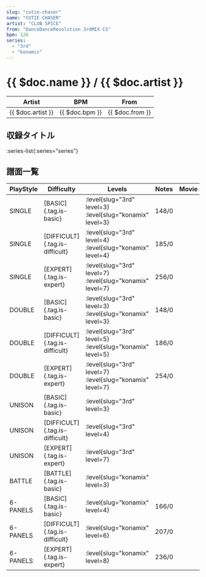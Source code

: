 ```yaml
---
slug: "cutie-chaser"
name: "CUTIE CHASER"
artist: "CLUB SPICE"
from: "DanceDanceRevolution 3rdMIX CS"
bpm: 126
series:
  - "3rd"
  - "konamix"
---
```


# {{ $doc.name }} / {{ $doc.artist }}

|Artist|BPM|From|
|------|---|----|
|{{ $doc.artist }}|{{ $doc.bpm }}|{{ $doc.from }}|

## 収録タイトル

:series-list{:series="series"}

## 譜面一覧

|PlayStyle|Difficulty|Levels|Notes|Movie|
|---------|----------|------|-----|-----|
|SINGLE|[BASIC]{.tag.is-basic}|<div class="field is-grouped is-grouped-multiline">:level{slug="3rd" level=3} :level{slug="konamix" level=3}</div>|148/0||
|SINGLE|[DIFFICULT]{.tag.is-difficult}|<div class="field is-grouped is-grouped-multiline">:level{slug="3rd" level=4} :level{slug="konamix" level=4}</div>|185/0||
|SINGLE|[EXPERT]{.tag.is-expert}|<div class="field is-grouped is-grouped-multiline">:level{slug="3rd" level=7} :level{slug="konamix" level=7}</div>|256/0||
|DOUBLE|[BASIC]{.tag.is-basic}|<div class="field is-grouped is-grouped-multiline">:level{slug="3rd" level=3} :level{slug="konamix" level=3}</div>|148/0||
|DOUBLE|[DIFFICULT]{.tag.is-difficult}|<div class="field is-grouped is-grouped-multiline">:level{slug="3rd" level=5} :level{slug="konamix" level=5}</div>|186/0||
|DOUBLE|[EXPERT]{.tag.is-expert}|<div class="field is-grouped is-grouped-multiline">:level{slug="3rd" level=7} :level{slug="konamix" level=7}</div>|254/0||
|UNISON|[BASIC]{.tag.is-basic}|<div class="field is-grouped is-grouped-multiline">:level{slug="3rd" level=3}</div>|||
|UNISON|[DIFFICULT]{.tag.is-difficult}|<div class="field is-grouped is-grouped-multiline">:level{slug="3rd" level=4}</div>|||
|UNISON|[EXPERT]{.tag.is-expert}|<div class="field is-grouped is-grouped-multiline">:level{slug="3rd" level=7}</div>|||
|BATTLE|[BATTLE]{.tag.is-basic}|<div class="field is-grouped is-grouped-multiline">:level{slug="konamix" level=3}</div>|||
|6-PANELS|[BASIC]{.tag.is-basic}|<div class="field is-grouped is-grouped-multiline">:level{slug="konamix" level=4}</div>|166/0||
|6-PANELS|[DIFFICULT]{.tag.is-difficult}|<div class="field is-grouped is-grouped-multiline">:level{slug="konamix" level=6}</div>|207/0||
|6-PANELS|[EXPERT]{.tag.is-expert}|<div class="field is-grouped is-grouped-multiline">:level{slug="konamix" level=8}</div>|236/0||
